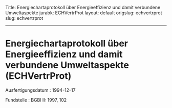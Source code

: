 Title: Energiechartaprotokoll über Energieeffizienz und damit verbundene Umweltaspekte
jurabk: ECHVertrProt
layout: default
origslug: echvertrprot
slug: echvertrprot

---

# Energiechartaprotokoll über Energieeffizienz und damit verbundene Umweltaspekte (ECHVertrProt)

Ausfertigungsdatum
:   1994-12-17

Fundstelle
:   BGBl II: 1997, 102


